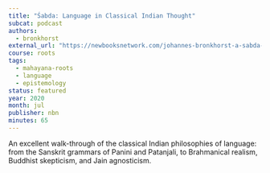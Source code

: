 ```yaml
---
title: "Śabda: Language in Classical Indian Thought"
subcat: podcast
authors:
  - bronkhorst
external_url: "https://newbooksnetwork.com/johannes-bronkhorst-a-sabda-reader-language-in-classical-indian-thought-columbia-up-2019"
course: roots
tags:
  - mahayana-roots
  - language
  - epistemology
status: featured
year: 2020
month: jul
publisher: nbn
minutes: 65
---
```


An excellent walk-through of the classical Indian philosophies of language: from the Sanskrit grammars of Panini and Patanjali, to Brahmanical realism, Buddhist skepticism, and Jain agnosticism.
